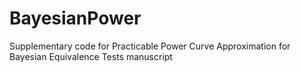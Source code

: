 # BayesianPower
Supplementary code for Practicable Power Curve Approximation for Bayesian Equivalence Tests manuscript 
